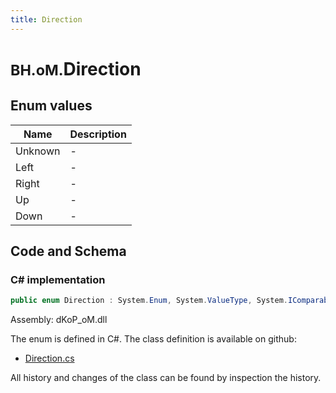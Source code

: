 ```yaml
---
title: Direction
---
```


# <small>BH.oM.</small>**Direction**



## Enum values

| Name            | Description                                                    |
|-----------------|----------------------------------------------------------------|
| Unknown |  -  |
| Left |  -  |
| Right |  -  |
| Up |  -  |
| Down |  -  |


## Code and Schema

### C# implementation

``` C# title="C#"
public enum Direction : System.Enum, System.ValueType, System.IComparable, System.ISpanFormattable, System.IFormattable, System.IConvertible
```

Assembly: dKoP_oM.dll

The enum is defined in C#. The class definition is available on github:

- [Direction.cs](https://github.com/BHoM/dKoP_Toolkit/blob/develop/dKoP_oM/Geometry\Enums\Direction.cs)

All history and changes of the class can be found by inspection the history.
